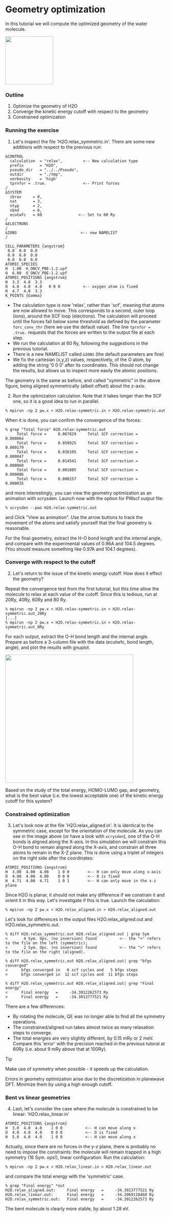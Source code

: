 # Geometry optimization

In this tutorial we will compute the optimized geometry of the water molecule.

<img src="Ref/geometries.png" height="150"/>

### Outline
1. Optimize the geometry of H2O
2. Converge the kinetic energy cutoff with respect to the geometry
3. Constrained optimization

### Running the exercise

1. Let's inspect the file 'H2O.relax_symmetric.in'. There are some new additions with respect to the previous run:
```
&CONTROL
  calculation  = "relax",         <-- New calculation type
  prefix       = "H2O",
  pseudo_dir   = "../../Pseudo",
  outdir       = "./tmp",
  verbosity    = 'high'
  tprnfor = .true.                <-- Print forces
/
&SYSTEM
  ibrav     = 0,
  nat       = 3,
  ntyp      = 2,
  nbnd      = 6,
  ecutwfc   = 60                <-- Set to 60 Ry
/
&ELECTRONS
/
&IONS                            <-- new NAMELIST
/

CELL_PARAMETERS {angstrom}
 8.0  0.0  0.0
 0.0  8.0  0.0
 0.0  0.0  8.0
ATOMIC_SPECIES
H  1.00  H_ONCV_PBE-1.2.upf
O  6.00  O_ONCV_PBE-1.2.upf 
ATOMIC_POSITIONS {angstrom}
H  3.3  4.0  3.3    
O  4.0  4.0  4.0   0 0 0          <-- oxygen atom is fixed
H  4.7  4.0  3.3 
K_POINTS {Gamma}
```

* The calculation type is now 'relax', rather than 'scf', meaning that atoms are now allowed to move. This corresponds to a second, outer loop (ions), around the SCF loop (electrons).
The calculation will proceed until the forces fall below some threshold as defined by the parameter `forc_conv_thr` (here we use the default value).
The line `tprnfor = .true.` requests that the forces are written to the output file at each step.
* We run the calculation at 60 Ry, following the suggestions in the previous tutorial.
* There is a new NAMELIST called `&IONS` (the default parameters are fine)
* We fix the cartesian (x,y,z) values, respectively, of the O atom, by adding the string '0 0 0' after its coordinates. This should not change the results, but allows us to inspect more easily the atomic positions.

The geometry is the same as before, and called "symmetric" in the above figure, being aligned symmetrically (albeit offset) about the z-axis.

2. Run the optimization calculation. Note that it takes longer than the SCF one, so it is a good idea to run in parallel.
```
% mpirun -np 2 pw.x < H2O.relax-symmetric.in > H2O.relax-symmetric.out 
```
When it is done, you can confirm the convergence of the forces:
```
% grep "Total force" H2O.relax-symmetric.out
     Total force =     0.067829     Total SCF correction =     0.000064
     Total force =     0.050925     Total SCF correction =     0.000179
     Total force =     0.036195     Total SCF correction =     0.000047
     Total force =     0.014541     Total SCF correction =     0.000060
     Total force =     0.001085     Total SCF correction =     0.000086
     Total force =     0.000157     Total SCF correction =     0.000035
```
and more interestingly, you can view the geometry optimization as an animation with xcrysden. Launch now with the option for PWscf _output_ file:
```
% xcrysden --pwo H2O.relax-symmetric.out
```
and Click "View as animation". Use the arrow buttons to track the movement of the atoms and satisfy yourself that the final geometry is reasonable.

For the final geometry, extract the H-O bond length and the internal angle, and compare with the experimental values of 0.96A and 104.5 degrees. 
(You should measure something like 0.97A and 104.1 degrees).

### Converge with respect to the cutoff

2. Let's return to the issue of the kinetic energy cutoff. How does it effect the geometry?

Repeat the convergence test from the first tutorial, but this time allow the molecule to relax at each value of the cutoff. Since this is tedious, run at 20Ry, 40Ry, 60Ry and 80 Ry. 
```
% mpirun -np 2 pw.x < H2O.relax-symmetric.in > H2O.relax-symmetric.out_20Ry
[...]
% mpirun -np 2 pw.x < H2O.relax-symmetric.in > H2O.relax-symmetric.out_8Ry
```
For each output, extract the O-H bond length and the internal angle. Prepare as before a 3-column file with the data (ecutwfc, bond length, angle), and plot the results with gnuplot.

<img src="Ref/Bond_vs_ecut-script.dat.png" height="400"/>

Based on the study of the total energy, HOMO-LUMO gap, and geometry, what is the best value (i.e. the lowest acceptable one) of the kinetic energy cutoff for this system?

### Constrained optimization

3. Let's look now at the file 'H2O.relax_aligned.in'. It is identical to the symmetric case, except for the orientation of the molecule. As you can see in the image above (or have a look with `xcrysden`), one of the O-H bonds is aligned along the X-axis. In this simulation we will constrain this O-H bond to remain aligned along the X-axis, and constrain all three atoms to remain in the X-Z plane. This is done using a triplet of integers on the right side after the coordinates: 
```
ATOMIC_POSITIONS {angstrom}
H  3.00  4.00  4.00    1 0 0        <-- H can only move along x-axis
O  4.00  4.00  4.00    0 0 0        <-- O is fixed
H  4.71  4.00  4.71    1 0 1        <-- H can only move in the x-z plane
```
Since H2O is planar, it should not make any difference if we constrain it and orient it in this way. 
Let's investigate if this is true. Launch the calculation:
```
% mpirun -np 2 pw.x < H2O.relax_aligned.in > H2O.relax_aligned.out
```
Let's look for differences in the output files H2O.relax_aligned.out and H2O.relax_symmetric.out.
```
% diff H2O.relax_symmetric.out H2O.relax_aligned.out | grep Sym
<       4 Sym. Ops. (no inversion) found          <-- the "<" refers to the file on the left (symmetric);
>       2 Sym. Ops. (no inversion) found          <-- the ">" refers to the file on the right (aligned).

% diff H2O.relax_symmetric.out H2O.relax_aligned.out| grep "bfgs converged"
<      bfgs converged in   6 scf cycles and   5 bfgs steps
>      bfgs converged in  12 scf cycles and  11 bfgs steps

% diff H2O.relax_symmetric.out H2O.relax_aligned.out| grep "Final energy"  
<      Final energy   =     -34.3012262573 Ry
>      Final energy   =     -34.3013777521 Ry
```
There are a few differences:
* By rotating the molecule, QE was no longer able to find all the symmetry operations. 
* The constrained/aligned run takes almost twice as many relaxation steps to converge.
* The total energies are very slightly different, by 0.15 mRy or 2 meV. Compare this 'error' with the precision reached in the previous tutoral at 60Ry (i.e. about 9 mRy above that at 100Ry). 

> [!TIP]
> Make use of symmetry when possible - it speeds up the calculation.
>
> Errors in geometry optimization arise due to the discretization in planewave DFT. Minimize them by using a high enough cutoff.

### Bent vs linear geometries

4. Last, let's consider the case where the molecule is constrained to be linear: 'H2O.relax_linear.in'
```
ATOMIC_POSITIONS {angstrom}
H  3.0  4.0  4.0    1 0 0          <-- H can move along x
O  4.0  4.0  4.0    0 0 0          <-- O is fixed
H  5.0  4.0  4.0    1 0 0          <-- H can move along x
```
Actually, since there are no forces in the y-z plane, there is probably no need to impose the constraints: the molecule will remain trapped in a high symmetry (16 Sym. ops!), linear configuration. Run the calculation:
```
% mpirun -np 2 pw.x < H2O.relax_linear.in > H2O.relax_linear.out
```
and compare the total energy with the 'symmetric' case. 
```
% grep "Final energy" *out
H2O.relax_aligned.out:     Final energy   =     -34.3013777521 Ry
H2O.relax_linear.out:      Final energy   =     -34.2069118460 Ry
H2O.relax_symmetric.out:   Final energy   =     -34.3012262573 Ry
```
The bent molecule is clearly more stable, by about 1.28 eV. 



